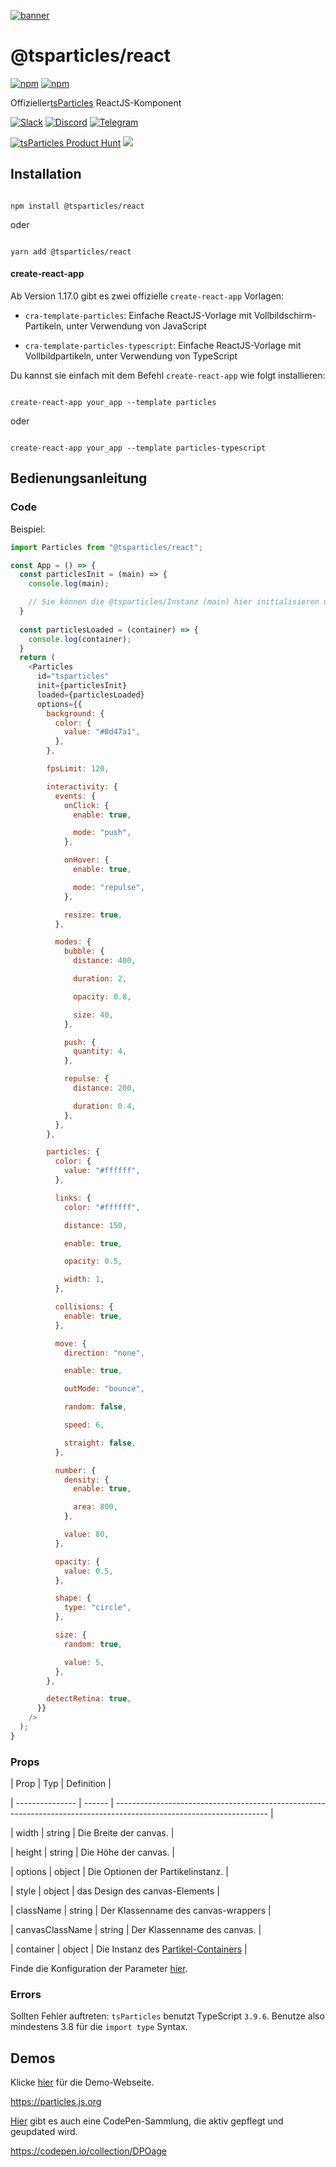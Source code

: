 [![banner](https://particles.js.org/images/banner3.png)](https://particles.js.org)

# @tsparticles/react

[![npm](https://img.shields.io/npm/v/@tsparticles/react)](https://www.npmjs.com/package/@tsparticles/react) [![npm](https://img.shields.io/npm/dm/@tsparticles/react)](https://www.npmjs.com/package/@tsparticles/react)

Offizieller[tsParticles](https://github.com/matteobruni/tsparticles) ReactJS-Komponent

[![Slack](https://particles.js.org/images/slack.png)](https://join.slack.com/t/tsparticles/shared_invite/enQtOTcxNTQxNjQ4NzkxLWE2MTZhZWExMWRmOWI5MTMxNjczOGE1Yjk0MjViYjdkYTUzODM3OTc5MGQ5MjFlODc4MzE0N2Q1OWQxZDc1YzI) [![Discord](https://particles.js.org/images/discord.png)](https://discord.gg/hACwv45Hme) [![Telegram](https://particles.js.org/images/telegram.png)](https://t.me/tsparticles)

[![tsParticles Product Hunt](https://api.producthunt.com/widgets/embed-image/v1/featured.svg?post_id=186113&theme=light)](https://www.producthunt.com/posts/tsparticles?utm_source=badge-featured&utm_medium=badge&utm_souce=badge-tsparticles") <a href="https://www.buymeacoffee.com/matteobruni"><img src="https://img.buymeacoffee.com/button-api/?text=Buy me a beer&emoji=🍺&slug=matteobruni&button_colour=5F7FFF&font_colour=ffffff&font_family=Arial&outline_colour=000000&coffee_colour=FFDD00"></a>

## Installation

```shell

npm install @tsparticles/react

```

oder

```shell

yarn add @tsparticles/react

```

#### create-react-app

Ab Version 1.17.0 gibt es zwei offizielle `create-react-app` Vorlagen:

- `cra-template-particles`: Einfache ReactJS-Vorlage mit Vollbildschirm-Partikeln, unter Verwendung von JavaScript

- `cra-template-particles-typescript`: Einfache ReactJS-Vorlage mit Vollbildpartikeln, unter Verwendung von TypeScript

Du kannst sie einfach mit dem Befehl `create-react-app` wie folgt installieren:

```shell script

create-react-app your_app --template particles

```

oder

```shell script

create-react-app your_app --template particles-typescript

```

## Bedienungsanleitung

### Code

Beispiel:

```javascript
import Particles from "@tsparticles/react";

const App = () => {
  const particlesInit = (main) => {
    console.log(main);

    // Sie können die @tsparticles/Instanz (main) hier initialisieren und benutzerdefinierte Formen oder Voreinstellungen hinzufügen
  }
  
  const particlesLoaded = (container) => {
    console.log(container);
  }
  return (
    <Particles
      id="tsparticles"
      init={particlesInit}
      loaded={particlesLoaded}
      options={{
        background: {
          color: {
            value: "#0d47a1",
          },
        },

        fpsLimit: 120,

        interactivity: {
          events: {
            onClick: {
              enable: true,

              mode: "push",
            },

            onHover: {
              enable: true,

              mode: "repulse",
            },

            resize: true,
          },

          modes: {
            bubble: {
              distance: 400,

              duration: 2,

              opacity: 0.8,

              size: 40,
            },

            push: {
              quantity: 4,
            },

            repulse: {
              distance: 200,

              duration: 0.4,
            },
          },
        },

        particles: {
          color: {
            value: "#ffffff",
          },

          links: {
            color: "#ffffff",

            distance: 150,

            enable: true,

            opacity: 0.5,

            width: 1,
          },

          collisions: {
            enable: true,
          },

          move: {
            direction: "none",

            enable: true,

            outMode: "bounce",

            random: false,

            speed: 6,

            straight: false,
          },

          number: {
            density: {
              enable: true,

              area: 800,
            },

            value: 80,
          },

          opacity: {
            value: 0.5,
          },

          shape: {
            type: "circle",
          },

          size: {
            random: true,

            value: 5,
          },
        },

        detectRetina: true,
      }}
    />
  );
}
```

### Props

| Prop | Typ | Definition |

| --------------- | ------ | -------------------------------------------------------------------------------------------------------------------- |

| width | string | Die Breite der canvas. |

| height | string | Die Höhe der canvas. |

| options | object | Die Optionen der Partikelinstanz. |

| style | object | das Design des canvas-Elements |

| className | string | Der Klassenname des canvas-wrappers |

| canvasClassName | string | Der Klassenname des canvas. |

| container | object | Die Instanz des [Partikel-Containers](https://particles.js.org/docs/modules/_core_container_.html) |

Finde die Konfiguration der Parameter [hier](https://particles.js.org).

### Errors

Sollten Fehler auftreten: `tsParticles` benutzt TypeScript `3.9.6`. Benutze also mindestens 3.8 für die `import type` Syntax.

## Demos

Klicke [hier](https://particles.js.org) für die Demo-Webseite.

<https://particles.js.org>

[Hier](https://codepen.io/collection/DPOage) gibt es auch eine CodePen-Sammlung, die aktiv gepflegt und geupdated wird.

<https://codepen.io/collection/DPOage>
